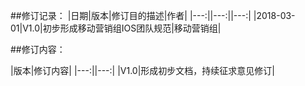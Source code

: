 ##修订记录：
|日期|版本|修订目的描述|作者|
|---:||---:||---:|
|2018-03-01|V1.0|初步形成移动营销组IOS团队规范|移动营销组|


##修订内容：

|版本|修订内容|
|---:||---:|
|V1.0|形成初步文档，持续征求意见修订|